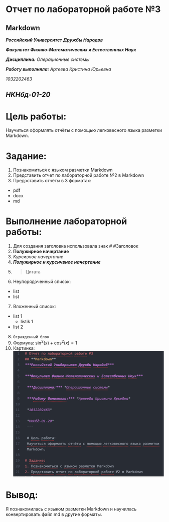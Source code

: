 # Отчет по лабораторной работе №3
## **Markdown**
***Российский Университет Дружбы Народов***

***Факультет Физико-Математических и Естественных Наук***

 ***Дисциплина:*** *Операционные системы*

 ***Работу выполняла:*** *Артеева Кристина Юрьевна*

 *1032202463*

 *НКНбд-01-20*
 ---

 # Цель работы:
 Научиться оформлять отчёты с помощью легковесного языка разметки Markdown.

# Задание:
1. Познакомиться с языком разметки Markdown
2. Представить отчет по лабораторной работе №2 в Markdown
3. Предоставить отчёты в 3 форматах:
  - pdf
  - docx
  - md

# Выполнение лабораторной работы:
1. Для создания заголовка использовала знак #
#Заголовок
2. **Полужирное начертание**
3. *Курсивное начертание*
4. ***Полужирное и курсичвное начертание***
5. > Цитата
6. Неупорядоченный список:
  - list
  - list
7. Вложенный список:
  - list 1
    - listik 1
  - list 2
8. ```Огражденный блок```
9. Формула:
    $\sin^2 (x) + \cos^2 (x) = 1$
10. Картинка:
![Работа](1.png)

# Вывод:
Я познакомилась с языком разметки Markdown и научилась конвертировать файл md в другие форматы.
